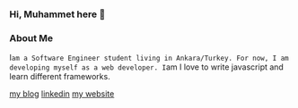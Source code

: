 ### Hi, Muhammet here 👋

<!--
**cokyaman65/cokyaman65** is a ✨ _special_ ✨ repository because its `README.md` (this file) appears on your GitHub profile.

Here are some ideas to get you started:

- 🔭 I’m currently working on ...
- 🌱 I’m currently learning ...
- 👯 I’m looking to collaborate on ...
- 🤔 I’m looking for help with ...
- 💬 Ask me about ...
- 📫 How to reach me: ...
- 😄 Pronouns: ...
- ⚡ Fun fact: ...
-->
### About Me 
I`am a Software Engineer student living in Ankara/Turkey.
For now, I am developing myself as a web developer.
I`am I love to write javascript and learn different frameworks.

[my blog](https://medium.com/@cokyamanmuhammet)
[linkedin](https://www.linkedin.com/in/muhammet-%C3%A7okyaman-ba9591197/)
[my website](muhammetcokyaman.com)
